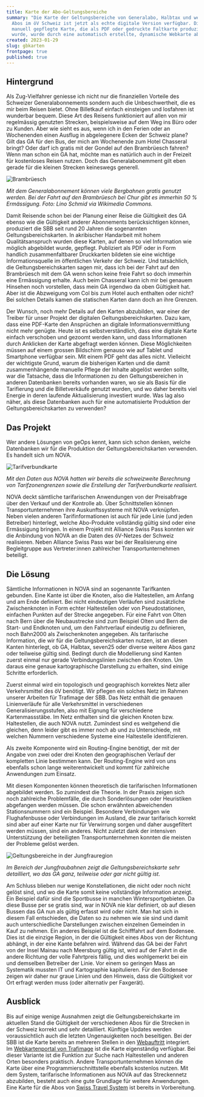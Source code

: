 ```yaml
---
title: Karte der Abo-Geltungsbereiche
summary: "Die Karte der Geltungsbereiche von Generalabo, Halbtax und weiteren
  Abos im öV Schweiz ist jetzt als echte digitale Version verfügbar. Die bislang
  manuell gepflegte Karte, die als PDF oder gedruckte Faltkarte produziert
  wurde, wurde durch eine automatisch erstellte, dynamische Webkarte abgelöst. "
created: 2023-01-29
slug: gbkarten
frontpage: true
published: true
---
```

## Hintergrund

Als Zug-Vielfahrer geniesse ich nicht nur die finanziellen Vorteile des Schweizer Generalabonnements sondern auch die Unbeschwertheit, die es mir beim Reisen bietet. Ohne Billetkauf einfach einsteigen und losfahren ist wunderbar bequem. Diese Art des Reisens funktioniert auf allen von mir regelmässig genutzten Strecken, beispielsweise auf dem Weg ins Büro oder zu Kunden. Aber wie sieht es aus, wenn ich in den Ferien oder an Wochenenden einen Ausflug in abgelegenere Ecken der Schweiz plane? Gilt das GA für den Bus, der mich am Wochenende zum Hotel Chasseral bringt? Oder darf ich gratis mit der Gondel auf den Brambrüesch fahren? Wenn man schon ein GA hat, möchte man es natürlich auch in der Freizeit für kostenloses Reisen nutzen. Doch das Generalabonemment gilt eben gerade für die kleinen Strecken keineswegs generell. 

![Brambrüesch](/images/blog/digitale-geltungsbereichskarten/gb3.jpg)

*Mit dem Generalabonnement können viele Bergbahnen gratis genutzt werden. Bei der Fahrt auf den Brambrüesch bei Chur gibt es immerhin 50 % Ermässigung. Foto: Lino Schmid via Wikimedia Commons.*

Damit Reisende schon bei der Planung einer Reise die Gültigkeit des GA ebenso wie die Gültigkeit anderer Abonnements berücksichtigen können, produziert die SBB seit rund 20 Jahren die sogenannten Geltungsbereichskarten. In akribischer Handarbeit mit hohem Qualitätsanspruch wurden diese Karten, auf denen so viel Information wie möglich abgebildet wurde, gepflegt. Publiziert als PDF oder in Form handlich zusammenfaltbarer Druckkarten bildeten sie eine wichtige Informationsquelle im öffentlichen Verkehr der Schweiz. Und tatsächlich, die Geltungsbereichskarten sagen mir, dass ich bei der Fahrt auf den Brambrüesch mit dem GA wenn schon keine freie Fahrt so doch immerhin eine Ermässigung erhalte. Auch beim Chasseral kann ich mir bei genauem Hinsehen noch vorstellen, dass mein GA irgendwo da oben Gültigkeit hat. Aber ist die Abzweigung vom Col bis zum Hotel auch enthalten oder nicht? Bei solchen Details kamen die statischen Karten dann doch an ihre Grenzen. 

Der Wunsch, noch mehr Details auf den Karten abzubilden, war einer der Treiber für unser Projekt der digitalen Geltungsbereichskarten. Dazu kam, dass eine PDF-Karte den Ansprüchen an digitale Informationsvermittlung nicht mehr genügte. Heute ist es selbstverständlich, dass eine digitale Karte einfach verschoben und gezoomt werden kann, und dass Informationen durch Anklicken der Karte abgefragt werden können. Diese Möglichkeiten müssen auf einem grossen Bildschirm genauso wie auf Tablet und Smartphone verfügbar sein. Mit einem PDF geht das alles nicht. Vielleicht der wichtigste Grund, warum die bisherigen Karten und die damit zusammenhängende manuelle Pflege der Inhalte abgelöst werden sollte, war die Tatsache, dass die Informationen zu den Geltungsbereichen in anderen Datenbanken bereits vorhanden waren, wo sie als Basis für die Tarifierung und die Billetverkäufe genutzt wurden, und wo daher bereits viel Energie in deren laufende Aktualisierung investiert wurde. Was lag also näher, als diese Datenbanken auch für eine automatisierte Produktion der Geltungsbereichskarten zu verwenden?

## Das Projekt

Wer andere Lösungen von geOps kennt, kann sich schon denken, welche Datenbanken wir für die Produktion der Geltungsbereichskarten verwenden. Es handelt sich um NOVA. 

![Tarifverbundkarte](/images/blog/digitale-geltungsbereichskarten/gb2.png)

*Mit den Daten aus NOVA hatten wir bereits die schweizweite Berechnung von Tarifzonengrenzen sowie die Erstellung der Tarifverbundkarte realisiert.*

NOVA deckt sämtliche tarifarischen Anwendungen von der Preisabfrage über den Verkauf und der Kontrolle ab. Über Schnittstellen können Transportunternehmen ihre Auskunftssysteme mit NOVA verknüpfen. Neben vielen anderen Tarifinformationen ist auch für jede Linie (und jeden Betreiber) hinterlegt, welche Abo-Produkte vollständig gültig sind oder eine Ermässigung bringen. In einem Projekt mit Alliance Swiss Pass konnten wir die Anbindung von NOVA an die Daten des öV-Netzes der Schweiz realisieren. Neben Alliance Swiss Pass war bei der Realisierung eine Begleitgruppe aus Vertreter:innen zahlreicher Transportunternehmen beteiligt.

## Die Lösung

Sämtliche Informationen in NOVA sind an sogenannte Tarifkanten gebunden. Eine Kante ist über die Knoten, also die Haltestellen, am Anfang und am Ende definiert. Bei nicht eindeutigen Verläufen sind zusätzliche Zwischenknoten in Form echter Haltestellen oder von Pseudostationen, einfachen Punkten auf der Strecke angegeben. Für eine Fahrt von Olten nach Bern über die Neubaustrecke sind zum Beispiel Olten und Bern die Start- und Endknoten und, um den Fahrtverlauf eindeutig zu definieren, noch Bahn2000 als Zwischenknoten angegeben. Als tarifarische Information, die wir für die Geltungsbereichskarten nutzen, ist an diesen Kanten hinterlegt, ob GA, Halbtax, seven25 oder diverse weitere Abos ganz oder teilweise gültig sind. Bedingt durch die Modellierung sind Kanten zuerst einmal nur gerade Verbindungslinien zwischen den Knoten. Um daraus eine genaue kartographische Darstellung zu erhalten, sind einige Schritte erforderlich. 

Zuerst einmal wird ein topologisch und geographisch korrektes Netz aller Verkehrsmittel des öV benötigt. Wir pflegen ein solches Netz im Rahmen unserer Arbeiten für Trafimage der SBB. Das Netz enthält die genauen Linienverläufe für alle Verkehrsmittel in verschiedenen Generalisierungsstufen, also mit Eignung für verschiedene Kartenmassstäbe. Im Netz enthalten sind die gleichen Knoten bzw. Haltestellen, die auch NOVA nutzt. Zumindest sind es weitgehend die gleichen, denn leider gibt es immer noch ab und zu Unterschiede, mit welchen Nummern verschiedene Systeme eine Haltestelle identifizieren.

Als zweite Komponente wird ein Routing-Engine benötigt, der mit der Angabe von zwei oder drei Knoten den geographischen Verlauf der kompletten Linie bestimmen kann. Der Routing-Engine wird von uns ebenfalls schon lange weiterentwickelt und kommt für zahlreiche Anwendungen zum Einsatz.

Mit diesen Komponenten können theoretisch die tarifarischen Informationen abgebildet werden. So zumindest die Theorie. In der Praxis zeigen sich noch zahlreiche Problemfälle, die durch Sonderlösungen oder Heuristiken abgefangen werden müssen. Die schon erwähnten abweichenden Stationsnummern sind ein Beispiel. Besondere Verbindungen wie Flughafenbusse oder Verbindungen im Ausland, die zwar tarifarisch korrekt sind aber auf einer Karte nur für Verwirrung sorgen und daher ausgefiltert werden müssen, sind ein anderes. Nicht zuletzt dank der intensiven Unterstützung der beteiligten Transportunternehmen konnten die meisten der Probleme gelöst werden. 

![Geltungsbereiche in der Jungfrauregion](/images/blog/digitale-geltungsbereichskarten/gb1.jpg)

*Im Bereich der Jungfraubahnen zeigt die Geltungsbereichskarte sehr detailliert, wo das GA ganz, teilweise oder gar nicht gültig ist.*

Am Schluss blieben nur wenige Konstellationen, die nicht oder noch nicht gelöst sind, und wo die Karte somit keine vollständige Information anzeigt. Ein Beispiel dafür sind die Sportbusse in manchen Wintersportgebieten. Da diese Busse per se gratis sind, war in NOVA nie klar definiert, ob auf diesen Bussen das GA nun als gültig erfasst wird oder nicht. Man hat sich in diesem Fall entschieden, die Daten so zu nehmen wie sie sind und damit auch unterschiedliche Darstellungen zwischen einzelnen Gemeinden in Kauf zu nehmen. Ein anderes Beispiel ist die Schifffahrt auf dem Bodensee. Dies ist die einzige Region, in der die Gültigkeit eines Abos von der Richtung abhängt, in der eine Kante befahren wird. Während das GA bei der Fahrt von der Insel Mainau nach Meersburg gültig ist, wird auf der Fahrt in die andere Richtung der volle Fahrtpreis fällig, und dies wohlgemerkt bei ein und demselben Betreiber der Linie. Vor einem so geringen Mass an Systematik mussten IT und Kartographie kapitulieren. Für den Bodensee zeigen wir daher nur graue Linien und den Hinweis, dass die Gültigkeit vor Ort erfragt werden muss (oder alternativ per Faxgerät).

## Ausblick

Bis auf einige wenige Ausnahmen zeigt die Geltungsbereichskarte im aktuellen Stand die Gültigkeit der verschiedenen Abos für die Strecken in der Schweiz korrekt und sehr detailliert. 
Künftige Updates werden voraussichtlich auch die letzten Ungenauigkeiten noch beseitigen.  Bei der SBB ist die Karte bereits an mehreren Stellen in den [Webauftritt](https://www.sbb.ch/de/abos-billette/abonnemente/ga/ga-geltungsbereich.html) integriert. Im [Webkartenportal von Trafimage](https://maps.trafimage.ch/ch.sbb.geltungsbereiche) ist die Karte eigenständig verfügbar. Bei dieser Variante ist die Funktion zur Suche nach Haltestellen und anderen Orten besonders praktisch. Andere Transportunternehmen können die Karte über eine Programmierschnittstelle ebenfalls kostenlos nutzen. Mit dem System, tarifarische Informationen aus NOVA auf das Streckennetz abzubilden, besteht auch eine gute Grundlage für weitere Anwendungen. Eine Karte für die Abos von [Swiss Travel System](https://www.mystsnet.com/) ist bereits in Vorbereitung.